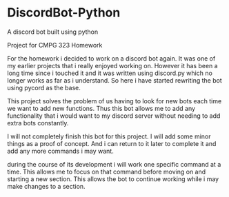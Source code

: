 # DiscordBot-Python
A discord bot built using python

Project for CMPG 323 Homework

For the homework i decided to work on a discord bot again. It was one of my earlier projects that i really enjoyed working on. However it has been a long time since i touched it and it was written using discord.py which no longer works as far as i understand. So here i have started rewriting the bot using pycord as the base.

This project solves the problem of us having to look for new bots each time we want to add new functions. Thus this bot allows me to add any functionality that i would want to my discord server without needing to add extra bots constantly.

I will not completely finish this bot for this project. I will add some minor things as a proof of concept. And i can return to it later to complete it and add any more commands i may want.

during the course of its development i will work one specific command at a time. This allows me to focus on that command before moving on and starting a new section. This allows the bot to continue working while i may make changes to a section.